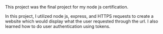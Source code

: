 This project was the final project for my node js certification.

In this project, I utilized node js, express, and HTTPS requests to create a website which would display what the user requested through the url.
I also learned how to do user authentication using tokens. 
